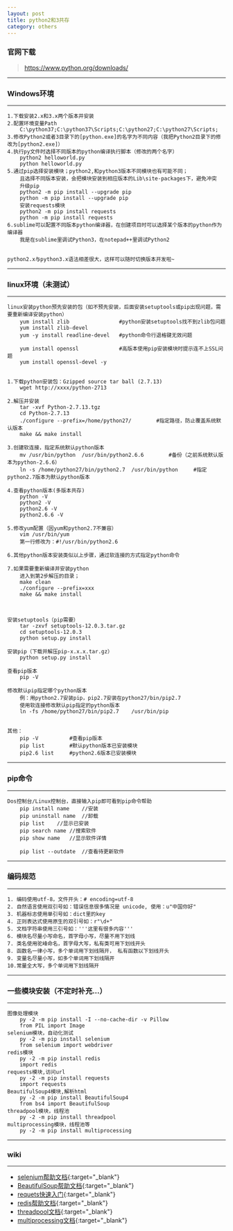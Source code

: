 ```yaml
---
layout: post
title: python2和3共存
category: others
---
```


### 官网下载
> https://www.python.org/downloads/

---
### Windows环境
---
```
1.下载安装2.x和3.x两个版本并安装
2.配置环境变量Path
    C:\python37;C:\python37\Scripts;C:\python27;C:\python27\Scripts;
3.修改Python2或者3目录下的[python.exe]的名字为不同内容（我把Python2目录下的修改为[python2.exe]）
4.执行py文件时选择不同版本的python编译执行脚本（修改的两个名字）
    python2 helloworld.py 
    python helloworld.py
5.通过pip选择安装模块；python2,和python3版本不同模块也有可能不同；
    且选择不同版本安装，会把模块安装到相应版本的Lib\site-packages下，避免冲突
	升级pip
	python2 -m pip install --upgrade pip
	python -m pip install --upgrade pip
	安装requests模块
    python2 -m pip install requests
    python -m pip install requests
6.sublime可以配置不同版本python编译器，在创建项目时可以选择某个版本的python作为编译器
	我是在sublime里调试Python3，在notepad++里调试Python2


python2.x与python3.x语法相差很大，这样可以随时切换版本开发啦~
```

---
### linux环境（未测试）
---
```
linux安装python预先安装的包（如不预先安装，后面安装setuptools或pip出现问题，需要重新编译安装python）
	yum install zlib				#python安装setuptools找不到zlib包问题
	yum install zlib-devel
	yum -y install readline-devel	#python命令行退格键无效问题

	yum install openssl				#高版本使用pip安装模块时提示连不上SSL问题
	yum install openssl-devel -y


1.下载python安装包：Gzipped source tar ball (2.7.13)
	wget http://xxxx/python-2713

2.解压并安装
	tar -xvf Python-2.7.13.tgz
	cd Python-2.7.13
	./configure --prefix=/home/python27/		#指定路径，防止覆盖系统默认版本
	make && make install

3.创建软连接，指定系统默认python版本
	mv /usr/bin/python	/usr/bin/python2.6.6		#备份（之前系统默认版本为python-2.6.6）
	ln -s /home/python27/bin/python2.7	/usr/bin/python		#指定python2.7版本为默认python版本

4.查看python版本(多版本共存)
	python -V
	python2 -V
	python2.6 -V
	python2.6.6 -V

5.修改yum配置（因yum和python2.7不兼容）
	vim /usr/bin/yum
	第一行修改为：#!/usr/bin/python2.6

6.其他python版本安装类似以上步骤，通过软连接的方式指定python命令

7.如果需要重新编译并安装python
	进入到第2步解压的目录；
	make clean
	./configure --prefix=xxx
	make && make install



安装setuptools（pip需要）
	tar -zxvf setuptools-12.0.3.tar.gz
	cd setuptools-12.0.3
	python setup.py install

安装pip（下载并解压pip-x.x.x.tar.gz）
	python setup.py install

查看pip版本
	pip -V

修改默认pip指定哪个python版本
	例：用python2.7安装pip，pip2.7安装在python27/bin/pip2.7
	使用软连接修改默认pip指定的python版本
	ln -fs /home/python27/bin/pip2.7	/usr/bin/pip


其他：
	pip -V			#查看pip版本
	pip list 		#默认python版本已安装模块
	pip2.6 list		#python2.6版本已安装模块

```

---
### pip命令
---
```
Dos控制台/Linux控制台，直接输入pip即可看到pip命令帮助
	pip install name 	//安装
	pip uninstall name	//卸载
	pip list	//显示已安装
	pip search name	//搜索软件
	pip show name	//显示软件详情
	
	pip list --outdate	//查看待更新软件

```

---
### 编码规范
---
```
1. 编码使用utf-8，文件开头：# encoding=utf-8
2. 自然语言使用双引号如：错误信息很多情况是 unicode, 使用：u"中国你好"
3. 机器标志使用单引号如：dict里的key
4. 正则表达式使用原生的双引号如：r"\d+"
5. 文档字符串使用三引号如：'''这里有很多内容'''
6. 模块名尽量小写命名，首字母小写，尽量不用下划线
7. 类名使用驼峰命名，首字母大写，私有类可用下划线开头
8. 函数名一律小写，多个单词用下划线隔开， 私有函数以下划线开头
9. 变量名尽量小写，如多个单词用下划线隔开
10.常量全大写，多个单词用下划线隔开
```

---
### 一些模块安装（不定时补充...）
---
```
图像处理模块
    py -2 -m pip install -I --no-cache-dir -v Pillow
    from PIL import Image
selenium模块，自动化测试
    py -2 -m pip install selenium
    from selenium import webdriver
redis模块
    py -2 -m pip install redis
    import redis
requests模块,访问url
    py -2 -m pip install requests
    import requests
BeautifulSoup4模块,解析html
    py -2 -m pip install BeautifulSoup4
    from bs4 import BeautifulSoup
threadpool模块，线程池
	py -2 -m pip install threadpool
multiprocessing模块，线程池等
	py -2 -m pip install multiprocessing
```

---
### wiki
---
* [selenium帮助文档](https://pypi.python.org/pypi/selenium/){:target="_blank"}
* [BeautifulSoup帮助文档](http://beautifulsoup.readthedocs.io/zh_CN/latest/#){:target="_blank"}
* [requets快速入门](http://docs.python-requests.org/zh_CN/latest/user/quickstart.html){:target="_blank"}
* [redis帮助文档](https://pypi.python.org/pypi/redis){:target="_blank"}
* [threadpool文档](https://chrisarndt.de/projects/threadpool/){:target="_blank"}
* [multiprocessing文档](https://docs.python.org/2/library/multiprocessing.html){:target="_blank"}


